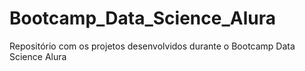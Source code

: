 # Bootcamp_Data_Science_Alura
Repositório com os projetos desenvolvidos durante o Bootcamp Data Science Alura
